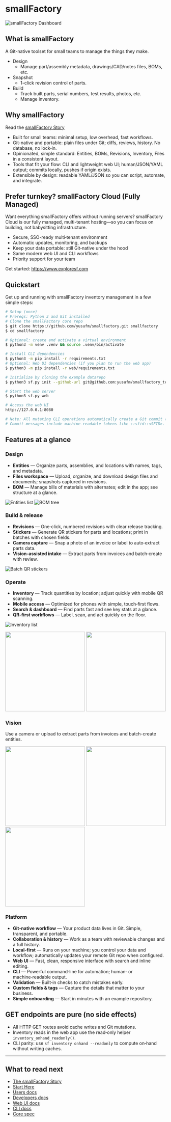 # smallFactory
 
 ![smallFactory Dashboard](docs/img/screenshots/dashboard.png)

## What is smallFactory

A Git-native toolset for small teams to manage the things they make.

- Design
  - Manage part/assembly metadata, drawings/CAD/notes files, BOMs, etc.
- Snapshot
  - 1-click revision control of parts.
- Build
  - Track built parts, serial numbers, test results, photos, etc.
  - Manage inventory.

## Why smallFactory

Read the [smallFactory Story](docs/meta/the-smallfactory-story.md)

- Built for small teams: minimal setup, low overhead, fast workflows.
- Git-native and portable: plain files under Git; diffs, reviews, history. No database, no lock‑in.
- Opinionated, simple standard: Entities, BOMs, Revisions, Inventory, Files in a consistent layout.
- Tools that fit your flow: CLI and lightweight web UI; human/JSON/YAML output; commits locally, pushes if origin exists.
- Extensible by design: readable YAML/JSON so you can script, automate, and integrate.

## Prefer turnkey? smallFactory Cloud (Fully Managed)

Want everything smallFactory offers without running servers? smallFactory Cloud is our fully managed, multi-tenant hosting—so you can focus on building, not babysitting infrastructure.

- Secure, SSO-ready multi‑tenant environment
- Automatic updates, monitoring, and backups
- Keep your data portable: still Git‑native under the hood
- Same modern web UI and CLI workflows
- Priority support for your team

Get started: https://www.exploresf.com

## Quickstart

Get up and running with smallFactory inventory management in a few simple steps:

```sh
# Setup (once)
# Prereqs: Python 3 and Git installed
# Clone the smallFactory core repo
$ git clone https://github.com/yusufm/smallfactory.git smallfactory
$ cd smallfactory

# Optional: create and activate a virtual environment
$ python3 -m venv .venv && source .venv/bin/activate

# Install CLI dependencies
$ python3 -m pip install -r requirements.txt
# Optional: Web UI dependencies (if you plan to run the web app)
$ python3 -m pip install -r web/requirements.txt

# Initialize by cloning the example datarepo
$ python3 sf.py init --github-url git@github.com:yusufm/smallfactory_test_datarepo.git

# Start the web server
$ python3 sf.py web

# Access the web UI
http://127.0.0.1:8080

# Note: All mutating CLI operations automatically create a Git commit (and push if an origin exists).
# Commit messages include machine-readable tokens like ::sfid::<SFID>.
```

## Features at a glance

### Design
- **Entities** — Organize parts, assemblies, and locations with names, tags, and metadata.
- **Files workspace** — Upload, organize, and download design files and documents; snapshots captured in revisions.
- **BOM** — Manage bills of materials with alternates; edit in the app; see structure at a glance.

![Entities list](docs/img/screenshots/entity_view_overview.png)
![BOM tree](docs/img/screenshots/bom_tree.png)

### Build & release
- **Revisions** — One‑click, numbered revisions with clear release tracking.
- **Stickers** — Generate QR stickers for parts and locations; print in batches with chosen fields.
- **Camera capture** — Snap a photo of an invoice or label to auto‑extract parts data.
- **Vision‑assisted intake** — Extract parts from invoices and batch‑create with review.

![Batch QR stickers](docs/img/screenshots/stickers_batch.png)

### Operate
- **Inventory** — Track quantities by location; adjust quickly with mobile QR scanning.
- **Mobile access** — Optimized for phones with simple, touch‑first flows.
- **Search & dashboard** — Find parts fast and see key stats at a glance.
- **QR‑first workflows** — Label, scan, and act quickly on the floor.

![Inventory list](docs/img/screenshots/inventory_dashboard.png)
<p>
  <img src="docs/img/screenshots/mobile_adjust_scan_1.jpeg" width="250">
  <img src="docs/img/screenshots/mobile_adjust_scan_2.jpeg" width="250">
</p>

### Vision
Use a camera or upload to extract parts from invoices and batch-create entities.

<p>
  <img src="docs/img/screenshots/mobile_partscan_1.jpeg" width="250">
  <img src="docs/img/screenshots/mobile_partscan_2.jpeg" width="250">
  <img src="docs/img/screenshots/mobile_partscan_3.jpeg" width="250">
</p>

### Platform
- **Git‑native workflow** — Your product data lives in Git. Simple, transparent, and portable.
- **Collaboration & history** — Work as a team with reviewable changes and a full history.
- **Local‑first** — Runs on your machine; you control your data and workflow; automatically updates your remote Git repo when configured.
- **Web UI** — Fast, clean, responsive interface with search and inline editing.
- **CLI** — Powerful command‑line for automation; human‑ or machine‑readable output.
- **Validation** — Built‑in checks to catch mistakes early.
- **Custom fields & tags** — Capture the details that matter to your business.
- **Simple onboarding** — Start in minutes with an example repository.

## GET endpoints are pure (no side effects)

- All HTTP GET routes avoid cache writes and Git mutations.
- Inventory reads in the web app use the read‑only helper `inventory_onhand_readonly()`.
- CLI parity: use `sf inventory onhand --readonly` to compute on‑hand without writing caches.

---

## What to read next
- [The smallFactory Story](docs/meta/the-smallfactory-story.md)
- [Start Here](docs/START_HERE.md)
- [Users docs](docs/users/README.md)
- [Developers docs](docs/developers/README.md)
- [Web UI docs](web/README.md)
- [CLI docs](docs/cli/README.md)
- [Core spec](smallfactory/core/v1/SPECIFICATION.md)
